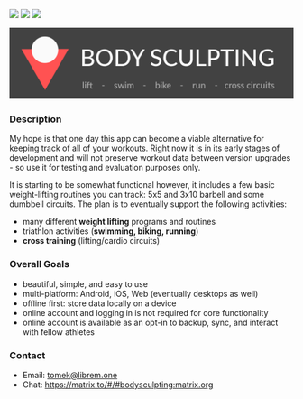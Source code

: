 [![](https://img.shields.io/github/v/release/thomasmarkiewicz/bodysculpting?include_prereleases&sort=semver)](https://github.com/thomasmarkiewicz/bodysculpting/releases)
[![](https://github.com/thomasmarkiewicz/bodysculpting/workflows/Build/badge.svg?branch=master)](https://github.com/thomasmarkiewicz/bodysculpting/actions)
[![](https://codecov.io/gh/thomasmarkiewicz/bodysculpting/branch/master/graph/badge.svg)](https://codecov.io/gh/thomasmarkiewicz/bodysculpting)

![Body Sculpting](/assets/github_banner.png)

### Description

My hope is that one day this app can become a viable alternative for keeping track of all of your workouts. Right now it is in its early stages of development and will not preserve workout data between version upgrades - so use it for testing and evaluation purposes only.

It is starting to be somewhat functional however, it includes a few basic weight-lifting routines you can track: 5x5 and 3x10 barbell and some dumbbell circuits. The plan is to eventually support the following activities:

- many different **weight lifting** programs and routines
- triathlon activities (**swimming, biking, running**)
- **cross training** (lifting/cardio circuits)

### Overall Goals

- beautiful, simple, and easy to use
- multi-platform: Android, iOS, Web (eventually desktops as well)
- offline first: store data locally on a device
- online account and logging in is not required for core functionality
- online account is available as an opt-in to backup, sync, and interact with fellow athletes

### Contact
- Email: tomek@librem.one
- Chat: https://matrix.to/#/#bodysculpting:matrix.org
